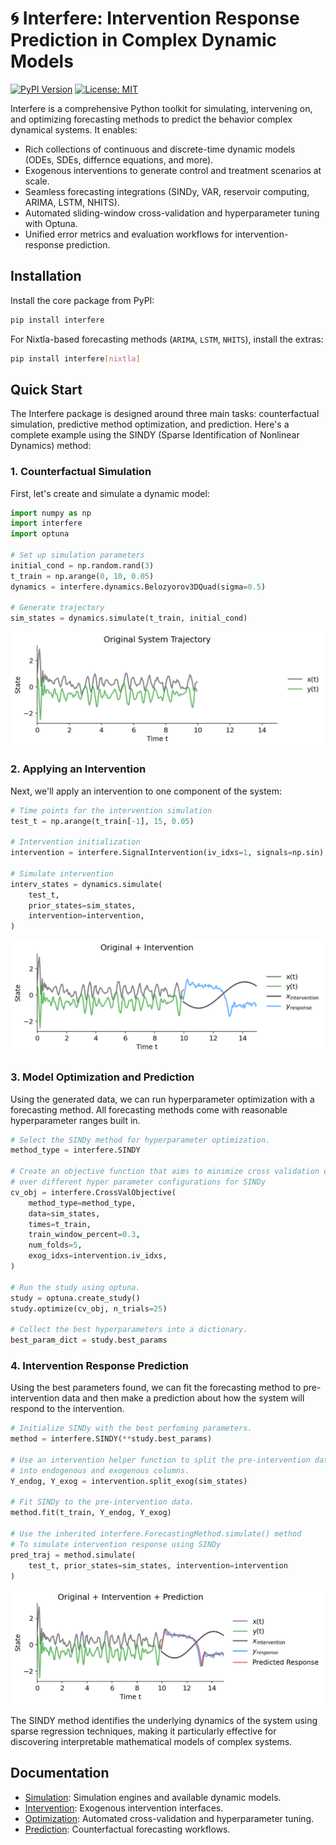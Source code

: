 # 🌀 Interfere: Intervention Response Prediction in Complex Dynamic Models
[![PyPI Version](https://img.shields.io/pypi/v/interfere)](https://pypi.org/project/interfere) [![License: MIT](https://img.shields.io/badge/License-MIT-yellow.svg)](LICENSE)

Interfere is a comprehensive Python toolkit for simulating, intervening on, and
optimizing forecasting methods to predict the behavior complex dynamical systems. It enables:

- Rich collections of continuous and discrete-time dynamic models (ODEs, SDEs,
  differnce equations, and more).
- Exogenous interventions to generate control and treatment scenarios at scale.
- Seamless forecasting integrations (SINDy, VAR, reservoir computing, ARIMA, LSTM, NHITS).
- Automated sliding-window cross-validation and hyperparameter tuning with Optuna.
- Unified error metrics and evaluation workflows for intervention-response prediction.

## Installation

Install the core package from PyPI:

```bash
pip install interfere
```

For Nixtla-based forecasting methods (`ARIMA`, `LSTM`, `NHITS`), install the extras:

```bash
pip install interfere[nixtla]
```

## Quick Start

The Interfere package is designed around three main tasks: counterfactual simulation, predictive method optimization, and prediction. Here's a complete example using the SINDY (Sparse Identification of Nonlinear Dynamics) method:

### 1. Counterfactual Simulation

First, let's create and simulate a dynamic model:

```python
import numpy as np
import interfere
import optuna

# Set up simulation parameters
initial_cond = np.random.rand(3)
t_train = np.arange(0, 10, 0.05)
dynamics = interfere.dynamics.Belozyorov3DQuad(sigma=0.5)

# Generate trajectory
sim_states = dynamics.simulate(t_train, initial_cond)
```

![Original System Trajectory](images/original_trajectory.png)

### 2. Applying an Intervention

Next, we'll apply an intervention to one component of the system:

```python
# Time points for the intervention simulation
test_t = np.arange(t_train[-1], 15, 0.05)

# Intervention initialization
intervention = interfere.SignalIntervention(iv_idxs=1, signals=np.sin)

# Simulate intervention
interv_states = dynamics.simulate(
    test_t,
    prior_states=sim_states,
    intervention=intervention,
)
```

![System Trajectory with Intervention](images/intervention_effect.png)

### 3. Model Optimization and Prediction

Using the generated data, we can run hyperparameter optimization with a
forecasting method. All forecasting methods come with reasonable hyperparameter
ranges built in.

```python
# Select the SINDy method for hyperparameter optimization.
method_type = interfere.SINDY

# Create an objective function that aims to minimize cross validation error
# over different hyper parameter configurations for SINDy
cv_obj = interfere.CrossValObjective(
    method_type=method_type,
    data=sim_states,
    times=t_train,
    train_window_percent=0.3,
    num_folds=5,
    exog_idxs=intervention.iv_idxs,
)

# Run the study using optuna.
study = optuna.create_study()
study.optimize(cv_obj, n_trials=25)

# Collect the best hyperparameters into a dictionary.
best_param_dict = study.best_params
```

### 4. Intervention Response Prediction

Using the best parameters found, we can fit the forecasting method to
pre-intervention data and then make a prediction about how the system will
respond to the intervention.

```python
# Initialize SINDy with the best perfoming parameters.
method = interfere.SINDY(**study.best_params)

# Use an intervention helper function to split the pre-intervention data
# into endogenous and exogenous columns.
Y_endog, Y_exog = intervention.split_exog(sim_states)

# Fit SINDy to the pre-intervention data.
method.fit(t_train, Y_endog, Y_exog)

# Use the inherited interfere.ForecastingMethod.simulate() method
# To simulate intervention response using SINDy
pred_traj = method.simulate(
    test_t, prior_states=sim_states, intervention=intervention
)
```

![Predicted vs Actual Intervention Response](images/prediction_comparison.png)

The SINDY method identifies the underlying dynamics of the system using sparse regression techniques, making it particularly effective for discovering interpretable mathematical models of complex systems.

## Documentation

- [Simulation](simulation.md): Simulation engines and available dynamic models.
- [Intervention](intervention.md): Exogenous intervention interfaces.
- [Optimization](optimization.md): Automated cross-validation and hyperparameter tuning.
- [Prediction](prediction.md): Counterfactual forecasting workflows.
